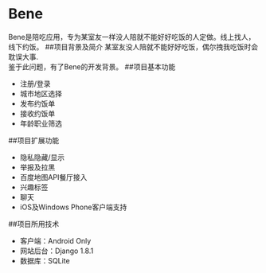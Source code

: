 # Bene
Bene是陪吃应用，专为某室友一样没人陪就不能好好吃饭的人定做。线上找人，线下约饭。
##项目背景及简介
某室友没人陪就不能好好吃饭，偶尔拽我吃饭时会耽误大事.<br>鉴于此问题，有了Bene的开发背景。
##项目基本功能
* 注册/登录
* 城市地区选择
* 发布约饭单
* 接收约饭单
* 年龄职业筛选

##项目扩展功能
* 隐私隐藏/显示
* 举报及拉黑
* 百度地图API餐厅接入
* 兴趣标签
* 聊天
* iOS及Windows Phone客户端支持

##项目所用技术
* 客户端：Android Only
* 网站后台：Django 1.8.1
* 数据库：SQLite

